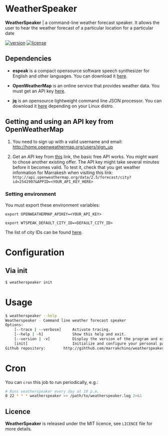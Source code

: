 # WeatherSpeaker

**WeatherSpeaker** | a command-line weather forecast speaker. It allows the user to hear the weather forecast of a particular location for a particular date

[![version](https://img.shields.io/badge/version-v1.0-red.svg)](https://github.com/marrakchino/weatherspeaker/releases)
[![license](http://img.shields.io/badge/license-mit-blue.svg)](https://opensource.org/licenses/MIT)


## Dependencies

* **espeak** is a compact opensource software speech synthesizer for English and other languages. You can download it [here](http://www.espeak.sourceforce.net).

* **OpenWeatherMap** is an online service that provides weather data. You must get an API key [here](http://openweathermap.org/API).

* **jq** is an opensource lightweight command line JSON processor. You can download it [here](http://stedolan.github.io/jq/download) depending on your Linux distro.

## Getting and using an API key from OpenWeatherMap

1. You need to sign up with a valid username and email: http://home.openweathermap.org/users/sign_up

2. Get an API key from [this](http://openweathermap.org/api) link, the basic free API works. You might want to chose another existing offer.
The API key might take several minutes before it becomes valid. To test it, check that you get weather information for Marrakesh when visiting this link:
`http://api.openweathermap.org/data/2.5/forecast/city?id=2542997&APPID=<YOUR_API_KEY_HERE>`

### Setting environment

You must export these environment variables:

`export OPENWEATHERMAP_APIKEY=<YOUR_API_KEY>`

`export WTSPEAK_DEFAULT_CITY_ID=<DEFAULT_CITY_ID>` 

The list of city IDs can be found [here](http://www.openweathermap.org/help/city_list.txt).

# Configuration

## Via init

```sh
$ weatherspeaker init
```

# Usage 

```sh
$ weatherspeaker --help 
Weatherspeaker - Command line weather forecast speaker
Options:
    [--trace | --verbose]     Activate tracing.
    [--help | -h]             Show this help and exit.
    [--version | -v]          Display the version of the program and exit.
    [init]                    Initialize and configure your personal parameters (API Key and city ID).
Github repository: 	      http://gihthub.com/marrakchino/weatherspeaker
```

# Cron

You can `cron` this job to run periodically, e.g.:

```sh
# Runs weatherspeaker every day at 10 p.m.
0 22 * * * weatherspeaker >> /path/to/weatherspeaker.log 2>&1
```

## Licence

**WeatherSpeaker** is released  under the MIT licence, see `LICENCE` file for more details.
